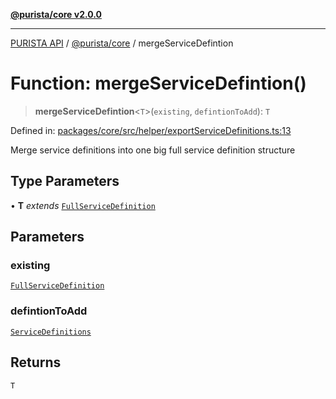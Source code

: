 [**@purista/core v2.0.0**](../README.md)

***

[PURISTA API](../../../packages.md) / [@purista/core](../README.md) / mergeServiceDefintion

# Function: mergeServiceDefintion()

> **mergeServiceDefintion**\<`T`\>(`existing`, `defintionToAdd`): `T`

Defined in: [packages/core/src/helper/exportServiceDefinitions.ts:13](https://github.com/puristajs/purista/blob/master/packages/core/src/helper/exportServiceDefinitions.ts#L13)

Merge service definitions into one big full service definition structure

## Type Parameters

• **T** *extends* [`FullServiceDefinition`](../type-aliases/FullServiceDefinition.md)

## Parameters

### existing

[`FullServiceDefinition`](../type-aliases/FullServiceDefinition.md)

### defintionToAdd

[`ServiceDefinitions`](../type-aliases/ServiceDefinitions.md)

## Returns

`T`
